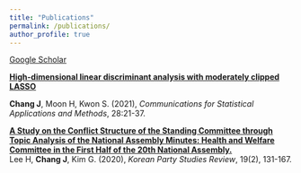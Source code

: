 ```yaml
---
title: "Publications"
permalink: /publications/
author_profile: true
---
```

<a href="https://scholar.google.com" target="_blank">
Google Scholar
<a>

<b><a href="https://doi.org/10.29220/CSAM.2021.28.1.021" target="_blank">High-dimensional linear discriminant analysis with moderately clipped LASSO</a></b>

<b>Chang J</b>, Moon H, Kwon S. (2021),
<i>Communications for Statistical Applications and Methods</i>, 28:21-37.

<b><a href="https://www.dbpia.co.kr/journal/articleDetail?nodeId=NODE09360747&language=EN" target="_blank">A Study on the Conflict Structure of the Standing Committee through Topic Analysis of the National Assembly Minutes: Health and Welfare Committee in the First Half of the 20th National Assembly.</a></b><br>
Lee H, <b>Chang J</b>, Kim G. (2020),
<i>Korean Party Studies Review</i>, 19(2), 131-167.

<!-- <b>[Understanding self-supervised learning with dual deep networks](http://lantaoyu.com/publications/SSLTheory)</b> <br>
Yuandong Tian, <b>Lantao Yu</b>, Xinlei Chen, Surya Ganguli.
<i>Preprint. arXiv:2010.00578</i> -->

<!-- <b>[Autoregressive Score Matching](http://lantaoyu.com/publications/ARSM)</b> <br> 
Chenlin Meng, <b>Lantao Yu</b>, Yang Song, Jiaming Song, and Stefano Ermon.
<i>The 34th Conference on Neural Information Processing Systems</i>. <b>NeurIPS 2020</b>. -->

<!-- <b>[Multi-Agent Adversarial Inverse Reinforcement Learning](http://lantaoyu.com/publications/MAAIRL)</b> <br> 
<b>Lantao Yu</b>, Jiaming Song, Stefano Ermon.
<i>The 36th International Conference on Machine Learning</i>. <b>ICML 2019</b>. <b><span style="color:red">(Long Oral)</span></b> -->


<!-- [\* denotes equal contribution] -->
